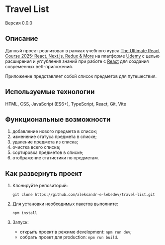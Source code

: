 # Travel List

Версия 0.0.0

## Описание

Данный проект реализован в рамках учебного курса [The Ultimate React Course 2025: React, Next.js, Redux & More](https://www.udemy.com/course/the-ultimate-react-course/) на платформе [Udemy](https://www.udemy.com/) с целью расширения и углубления знаний при работе с [React](https://react.dev/) для создания современных веб-приложений.

Приложение представляет собой список предметов для путешествия.

## Используемые технологии

HTML, CSS, JavaScript (ES6+), TypeScript, React, Git, Vite

## Функциональные возможности

1. добавление нового предмета в список;
2. изменение статуса предмета в списке;
3. удаление предмета из списка;
4. очистка всего списка;
5. сортировка предметов в списке;
6. отображение статистики по предметам.

## Как развернуть проект

1. Клонируйте репозиторий:

   `git clone https://github.com/aleksandr-e-lebedev/travel-list.git`

2. Для установки необходимых пакетов выполните:

   `npm install`

3. Запуск:

   - открыть проект в режиме development: `npm run dev`;
   - собрать проект для production: `npm run build`.
